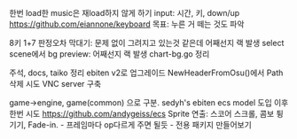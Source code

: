 한번 load한 music은 재load하지 않게 하기
input: 시간, 키, down/up
    https://github.com/eiannone/keyboard 
    목표: 누른 거 떼는 것도 파악

8키 1+7
판정오차 막대기: 문제 없이 그려지고 있는것 같은데 어째선지 랙 발생
select scene에서 bg preview: 어째선지 랙 발생
chart-bg.go 정리

주석, docs, taiko 정리
ebiten v2로 업그레이드
NewHeaderFromOsu()에서 Path 삭제 시도
VNC server 구축

game->engine, game(common) 으로 구분. sedyh's ebiten ecs model 도입 이후 한번 시도
https://github.com/andygeiss/ecs
Sprite 연출: 스코어 스크롤, 콤보 튕기기, Fade-in.
    - 프레임마다 op다르게 주면 될듯
    - 전용 패키지 만들어보기